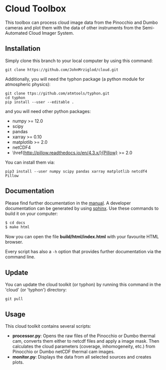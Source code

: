# Cloud Toolbox
This toolbox can process cloud image data from the Pinocchio and Dumbo 
cameras and plot them with the data of other instruments from the 
Semi-Automated Cloud Imager System.

## Installation
Simply clone this branch to your local computer by using this command:

    git clone https://github.com/JohnMrziglod/cloud.git

Additionally, you will need the typhon package (a python module for atmospheric
physics):

    git clone ttps://github.com/atmtools/typhon.git
    cd typhon
    pip install --user --editable .
    
and you will need other python packages:
* numpy >= 12.0
* scipy
* pandas
* xarray >= 0.10
* matplotlib >= 2.0
* netCDF4
* \href{http://pillow.readthedocs.io/en/4.3.x/}{Pillow} >= 2.0

You can install them via:

    ﻿pip3 install --user numpy scipy pandas xarray matplotlib netcdf4 Pillow
    
## Documentation
Please find further documentation in the [manual](manual/cloud-manual.pdf). A 
developer documentation can be generated by using
[sphinx](http://www.sphinx-doc.org/en/stable/). Use these commands to build it 
on your computer:
```bash
$ cd docs
$ make html
```

Now you can open the file **build/html/index.html** with your favourite HTML
browser.


Every script has also a ```-h``` option that provides further documentation 
via the command line.
    
## Update
You can update the cloud toolkit (or typhon) by running this command in the 
'cloud' (or 'typhon') directory:

    git pull
    
## Usage
This cloud toolkit contains several scripts:
*   **processor.py**: Opens the raw files of the Pinocchio or Dumbo
thermal cam, converts them either to netcdf files and apply a 
image mask. Then calculates the cloud parameters (coverage, inhomogeneity,
etc.) from Pinocchio or Dumbo netCDF thermal cam images.
*   **monitor.py**: Displays the data from all selected sources and creates
plots.